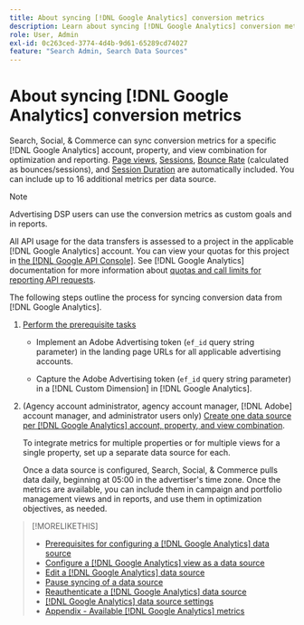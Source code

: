 ```yaml
---
title: About syncing [!DNL Google Analytics] conversion metrics
description: Learn about syncing [!DNL Google Analytics] conversion metrics for optimization and reporting.
role: User, Admin
exl-id: 0c263ced-3774-4d4b-9d61-65289cd74027
feature: "Search Admin, Search Data Sources"
---
```

# About syncing [!DNL Google Analytics] conversion metrics

Search, Social, & Commerce can sync conversion metrics for a specific [!DNL Google Analytics] account, property, and view combination for optimization and reporting. [Page views](https://ga-dev-tools.google/dimensions-metrics-explorer/#view=detail&group=page_tracking&jump=ga_pageviews), [Sessions](https://ga-dev-tools.google/dimensions-metrics-explorer/#view=detail&group=session&jump=ga_sessions), [Bounce Rate](https://ga-dev-tools.google/dimensions-metrics-explorer/#view=detail&group=session&jump=ga_bouncerate) (calculated as bounces/sessions), and [Session Duration](https://ga-dev-tools.google/dimensions-metrics-explorer/#view=detail&group=session&jump=ga_sessionduration) are automatically included. You can include up to 16 additional metrics per data source.

>[!NOTE]
>
>Advertising DSP users can use the conversion metrics as custom goals and in reports.

All API usage for the data transfers is assessed to a project in the applicable [!DNL Google Analytics] account. You can view your quotas for this project in [the [!DNL Google API Console]](https://console.developers.google.com/apis/api/analytics-json.googleapis.com/quotas). See [!DNL Google Analytics] documentation for more information about [quotas and call limits for reporting API requests](https://developers.google.com/analytics/devguides/reporting/core/v4/limits-quotas).

The following steps outline the process for syncing conversion data from [!DNL Google Analytics].

1. [Perform the prerequisite tasks](data-source-prerequisites.md)
   
   * Implement an Adobe Advertising token (`ef_id` query string parameter) in the landing page URLs for all applicable advertising accounts.
   
   * Capture the Adobe Advertising token (`ef_id` query string parameter) in a [!DNL Custom Dimension] in [!DNL Google Analytics].

1. (Agency account administrator, agency account manager, [!DNL Adobe] account manager, and administrator users only) [Create one data source per [!DNL Google Analytics] account, property, and view combination](data-source-configure.md).
   
   To integrate metrics for multiple properties or for multiple views for a single property, set up a separate data source for each.
   
   Once a data source is configured, Search, Social, & Commerce pulls data daily, beginning at 05:00 in the advertiser's time zone. Once the metrics are available, you can include them in campaign and portfolio management views and in reports, and use them in optimization objectives, as needed.

>[!MORELIKETHIS]
>
>* [Prerequisites for configuring a [!DNL Google Analytics] data source](data-source-prerequisites.md)
>* [Configure a [!DNL Google Analytics] view as a data source](data-source-configure.md)
>* [Edit a [!DNL Google Analytics] data source](data-source-edit.md)
>* [Pause syncing of a data source](data-source-pause.md)
>* [Reauthenticate a [!DNL Google Analytics] data source](data-source-reauthenticate.md)
>* [[!DNL Google Analytics] data source settings](data-source-settings.md)
>* [Appendix - Available [!DNL Google Analytics] metrics](data-source-ga-metrics.md)
